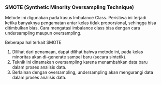 ### SMOTE (Synthetic Minority Oversampling Technique)
Metode ini digunakan pada kasus Imbalance Class. Peristiwa ini terjadi ketika banyaknya pengamatan antar kelas tidak proporsional, sehingga bisa ditimbulkan bias. Cara mengatasi imbalance class bisa dengan cara undersampling maupun oversampling.

Beberapa hal terkait SMOTE 
1. Dilihat dari penamaan, dapat dilihat bahwa metode ini, pada kelas minoritas akan di-generate sampel baru (secara sintetik). 
2. Teknik ini dinamakan oversampling karena menambahkan data baru dalam proses analisis data. 
3. Berlainan dengan oversampling, undersampling akan mengurangi data dalam proses analisis data.

